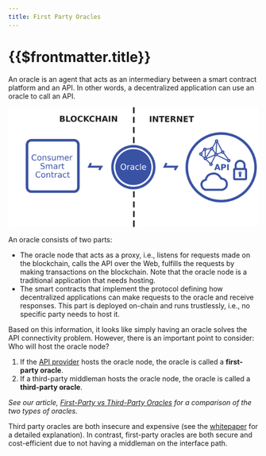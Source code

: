 ```yaml
---
title: First Party Oracles
---
```


# {{$frontmatter.title}}

An oracle is an agent that acts as an intermediary between a smart contract platform and an API.
In other words, a decentralized application can use an oracle to call an API.

![oracle.png](../figures/oracle.png)

An oracle consists of two parts:
* The oracle node that acts as a proxy, i.e., listens for requests made on the blockchain, calls the API over the Web, fulfills the requests by making transactions on the blockchain.
Note that the oracle node is a traditional application that needs hosting.
* The smart contracts that implement the protocol defining how decentralized applications can make requests to the oracle and receive responses.
This part is deployed on-chain and runs trustlessly, i.e., no specific party needs to host it.

Based on this information, it looks like simply having an oracle solves the API connectivity problem.
However, there is an important point to consider:
Who will host the oracle node?
 
1. If the [API provider](/fundamentals/api.md#api-provider) hosts the oracle node, the oracle is called a **first-party oracle**.
2. If a third-party middleman hosts the oracle node, the oracle is called a **third-party oracle**.

*See our article, [First-Party vs Third-Party Oracles](https://medium.com/api3/first-party-vs-third-party-oracles-90356e3cffe5) for a comparison of the two types of oracles.*

Third party oracles are both insecure and expensive (see the [whitepaper](/README.md#whitepaper) for a detailed explanation).
In contrast, first-party oracles are both secure and cost-efficient due to not having a middleman on the interface path.
